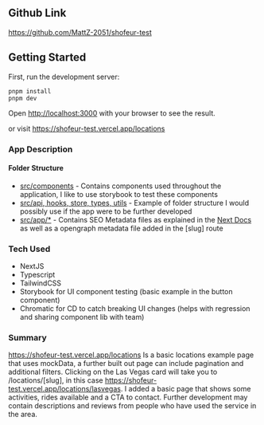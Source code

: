 ## Github Link

https://github.com/MattZ-2051/shofeur-test

## Getting Started

First, run the development server:

```
pnpm install
pnpm dev
```

Open [http://localhost:3000](http://localhost:3000) with your browser to see the result.

or visit
https://shofeur-test.vercel.app/locations

### App Description

#### Folder Structure

- [src/components](https://github.com/MattZ-2051/shofeur-test/tree/master/src/components) - Contains components used throughout the application, I like to use storybook to test these components
- [src/api, hooks, store, types, utils](https://github.com/MattZ-2051/shofeur-test/tree/master/src) - Example of folder structure I would possibly use if the app were to be further developed
- [src/app/\*](https://github.com/MattZ-2051/shofeur-test/tree/master/src/app) - Contains SEO Metadata files as explained in the [Next Docs](https://nextjs.org/docs/app/api-reference/file-conventions/metadata) as well as a opengraph metadata file added in the [slug] route

### Tech Used

- NextJS
- Typescript
- TailwindCSS
- Storybook for UI component testing (basic example in the button component)
- Chromatic for CD to catch breaking UI changes (helps with regression and sharing component lib with team)

### Summary

https://shofeur-test.vercel.app/locations
Is a basic locations example page that uses mockData, a further built out page can include pagination and additional filters. Clicking on the Las Vegas card will take you to /locations/[slug], in this case https://shofeur-test.vercel.app/locations/lasvegas. I added a basic page that shows some activities, rides available and a CTA to contact. Further development may contain descriptions and reviews from people who have used the service in the area.
